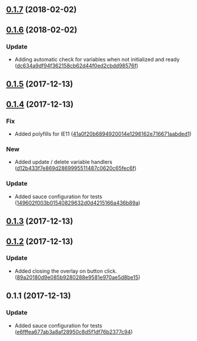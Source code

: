 <a name="0.1.7"></a>
## [0.1.7](https://github.com/advanced-rest-client/variables-preview-overlay/compare/0.1.6...0.1.7) (2018-02-02)




<a name="0.1.6"></a>
## [0.1.6](https://github.com/advanced-rest-client/variables-preview-overlay/compare/0.1.5...0.1.6) (2018-02-02)


### Update

* Adding automatic check for variables when not initialized and ready ([dc634a9df94f362158cb62d44f0ed2cbdd98576f](https://github.com/advanced-rest-client/variables-preview-overlay/commit/dc634a9df94f362158cb62d44f0ed2cbdd98576f))



<a name="0.1.5"></a>
## [0.1.5](https://github.com/advanced-rest-client/variables-preview-overlay/compare/0.1.4...0.1.5) (2017-12-13)




<a name="0.1.4"></a>
## [0.1.4](https://github.com/advanced-rest-client/variables-preview-overlay/compare/0.1.3...0.1.4) (2017-12-13)


### Fix

* Added polyfills for IE11 ([41a0f20b6894920014e1296162e716671aabded1](https://github.com/advanced-rest-client/variables-preview-overlay/commit/41a0f20b6894920014e1296162e716671aabded1))

### New

* Added update / delete variable handlers ([d12b433f7e869d2869995511487c0620c65fec6f](https://github.com/advanced-rest-client/variables-preview-overlay/commit/d12b433f7e869d2869995511487c0620c65fec6f))

### Update

* Added sauce configuration for tests ([149602f003b01540829632d0d4215166a436b89a](https://github.com/advanced-rest-client/variables-preview-overlay/commit/149602f003b01540829632d0d4215166a436b89a))



<a name="0.1.3"></a>
## [0.1.3](https://github.com/advanced-rest-client/variables-preview-overlay/compare/0.1.2...0.1.3) (2017-12-13)




<a name="0.1.2"></a>
## [0.1.2](https://github.com/advanced-rest-client/variables-preview-overlay/compare/0.1.1...0.1.2) (2017-12-13)


### Update

* Added closing the overlay on button click. ([89a20180d9e085b9280288e9581e970ae5d8be15](https://github.com/advanced-rest-client/variables-preview-overlay/commit/89a20180d9e085b9280288e9581e970ae5d8be15))



<a name="0.1.1"></a>
## 0.1.1 (2017-12-13)


### Update

* Added sauce configuration for tests ([e6fffea677ab3a8af28950c8d5f1df76b2377c94](https://github.com/advanced-rest-client/variables-preview-overlay/commit/e6fffea677ab3a8af28950c8d5f1df76b2377c94))



